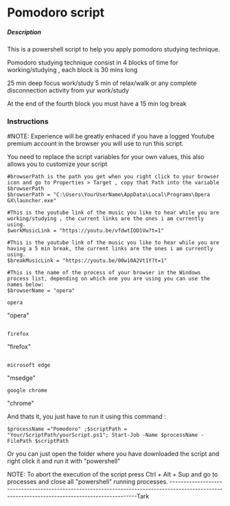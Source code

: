 # Pomodoro script

##### Description
This is a powershell script to help you apply pomodoro studying technique.

Pomodoro studying technique consist in 4 blocks of time for working/studying , each block is 30 mins long

25 min deep focus work/study
5 min of relax/walk or any complete disconnection activity from yur work/study

At the end of the fourth block you must have a 15 min log break



### Instructions

#NOTE: Experience will be greatly enhaced if you have a logged Youtube premium account in the browser you will use to run this script.

You need to replace the script variables for your own values, this also allows you to customize your script
```
#browserPath is the path you get when you right click to your browser icon and go to Properties > Target , copy that Path into the variable $browserPath
$browserPath = "C:\Users\YourUserName\AppData\Local\Programs\Opera GX\launcher.exe"

#This is the youtube link of the music you like to hear while you are working/studying , the current links are the ones i am currently using.
$workMusicLink = "https://youtu.be/vfdwtIOD1Vw?t=1"

#This is the youtube link of the music you like to hear while you are having a 5 min break, the current links are the ones i am currently using.
$breakMusicLink = "https://youtu.be/00w10A2Vt1Y?t=1"

#This is the name of the process of your browser in the Windows process list, depending on which one you are using you can use the names below:
$browserName = "opera"

opera
```
"opera"
```

firefox
```
“firefox"
```

microsoft edge  
```
"msedge"
```
google chrome 
```
"chrome"


And thats it, you just have to run it using this command :

```
$processName ="Pomodoro" ;$scriptPath = "Your/ScriptPath/yourScript.ps1"; Start-Job -Name $processName -FilePath $scriptPath
```

Or you can just open the folder where you have downloaded the script and right click it and run it with "powershell"

NOTE: To abort the execution of the script press Ctrl + Alt + Sup and go to processes and close all "powershell" running processes.
------------------------------------------------------------------------------------------------------------------------------------------------Tark
